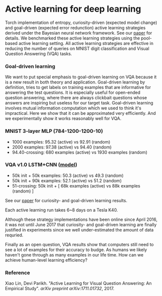 # Active learning for deep learning

Torch implementation of entropy, curiosity-driven (expected model change) and goal-driven (expected error redunction) active learning strategies derived under the Bayesian neural network framework. See our [paper](https://arxiv.org/abs/1711.01732) for details. We benchmarked these active learning strategies using the pool-based active learning setting. All active learning strategies are effective in reducing the number of queries on MNIST digit classification and Visual Question Answering (VQA) tasks. 

### Goal-driven learning

We want to put special emphasis to goal-driven learning on VQA because it is a new result in both theory and application. Goal-driven learning by definition, tries to get labels on training examples that are informative for answering the test questions. It is especially useful for open-ended question answering, where there are always clickbait questions whose answers are inspiring but useless for our target task. Goal-driven learning involves mutual information computation which we used to think it's impractical. Here we show that it can be approximated very efficiently. And we experimentally show it works reasonably well for VQA.


### MNIST 3-layer MLP (784-1200-1200-10)

- 1000 examples: 95.32 (active) vs 92.91 (random)
- 2000 examples: 97.38 (active) vs 94.40 (random)
- 94.40-crossing: 680 examples (active) vs 1930 examples (random)

### VQA v1.0 LSTM+CNN ([model](https://github.com/GT-Vision-Lab/VQA_LSTM_CNN))

- 50k init + 50k examples: 50.3 (active) vs 49.3 (random)
- 50k init + 90k examples: 52.1 (active) vs 51.2 (random)
- 51-crossing: 50k init + [ 68k examples (active) vs 88k examples (random) ]

See our [paper](https://arxiv.org/abs/1711.01732) for curiosity- and goal-driven learning results. 

Each active learning run takes 6~8 days on a Tesla K40.

Although these strategy implementations have been online since April 2016, it was not until June 2017 that curiosity- and goal-driven learning are finally justified in experiments since we well under-estimated the amount of data requried.

Finally as an open question, VQA results show that computers still need to see a lot of examples for their accuracy to budge. As humans we likely haven't gone through as many examples in our life time. How can we achieve human-level learning efficiency? 

### Reference

Xiao Lin, Devi Parikh. "Active Learning for Visual Question Answering: An Empirical Study". *arXiv preprint arXiv:1711.01732*, 2017.
